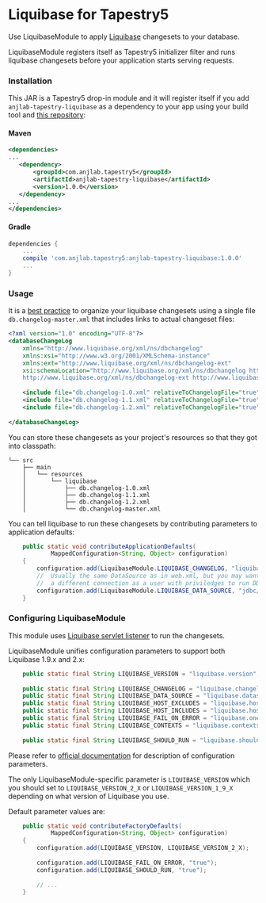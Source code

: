 Liquibase for Tapestry5
=======================

Use LiquibaseModule to apply [Liquibase](http://www.liquibase.org) changesets to your database.

LiquibaseModule registers itself as Tapestry5 initializer filter and 
runs liquibase changesets before your application starts serving requests.

### Installation
This JAR is a Tapestry5 drop-in module and it will register itself if you 
add `anjlab-tapestry-liquibase` as a dependency to your app using your build tool
and [this repository](https://github.com/anjlab/anjlab-tapestry-commons#maven-repository):

#### Maven
```xml
<dependencies>
...
   <dependency>
       <groupId>com.anjlab.tapestry5</groupId>
       <artifactId>anjlab-tapestry-liquibase</artifactId>
       <version>1.0.0</version>
   </dependency>
...
</dependencies>
```

#### Gradle
```groovy
dependencies {
    ...
    compile 'com.anjlab.tapestry5:anjlab-tapestry-liquibase:1.0.0'
    ...
}
```

### Usage

It is a [best practice](http://www.liquibase.org/bestpractices.html) to organize your liquibase changesets using a single
file `db.changelog-master.xml` that includes links to actual changeset files:
``` xml
<?xml version="1.0" encoding="UTF-8"?> 
<databaseChangeLog
    xmlns="http://www.liquibase.org/xml/ns/dbchangelog"
    xmlns:xsi="http://www.w3.org/2001/XMLSchema-instance"
    xmlns:ext="http://www.liquibase.org/xml/ns/dbchangelog-ext"
    xsi:schemaLocation="http://www.liquibase.org/xml/ns/dbchangelog http://www.liquibase.org/xml/ns/dbchangelog/dbchangelog-2.0.xsd
    http://www.liquibase.org/xml/ns/dbchangelog-ext http://www.liquibase.org/xml/ns/dbchangelog/dbchangelog-ext.xsd">
    
    <include file="db.changelog-1.0.xml" relativeToChangelogFile="true" />
    <include file="db.changelog-1.1.xml" relativeToChangelogFile="true" />
    <include file="db.changelog-1.2.xml" relativeToChangelogFile="true" />
    
</databaseChangeLog>
```

You can store these changesets as your project's resources so that they got into classpath:
```
└── src
    ├── main
    │   └── resources
    │       └── liquibase
    │           ├── db.changelog-1.0.xml
    │           ├── db.changelog-1.1.xml
    │           ├── db.changelog-1.2.xml
    │           └── db.changelog-master.xml
```

You can tell liquibase to run these changesets by contributing parameters to application defaults:
``` java
    public static void contributeApplicationDefaults(
            MappedConfiguration<String, Object> configuration)
    {
        configuration.add(LiquibaseModule.LIQUIBASE_CHANGELOG, "liquibase/db.changelog-master.xml");
        //  Usually the same DataSource as in web.xml, but you may want to run changesets using
        //  a different connection as a user with priviledges to run DDL statements
        configuration.add(LiquibaseModule.LIQUIBASE_DATA_SOURCE, "jdbc/my-db");
    }
```

### Configuring LiquibaseModule

This module uses [Liquibase servlet listener](http://www.liquibase.org/documentation/servlet_listener.html)
to run the changesets.

LiquibaseModule unifies configuration parameters to support both Liquibase 1.9.x and 2.x:

``` java
    public static final String LIQUIBASE_VERSION = "liquibase.version";
    
    public static final String LIQUIBASE_CHANGELOG = "liquibase.changelog";
    public static final String LIQUIBASE_DATA_SOURCE = "liquibase.datasource";
    public static final String LIQUIBASE_HOST_EXCLUDES = "liquibase.host.excludes";
    public static final String LIQUIBASE_HOST_INCLUDES = "liquibase.host.includes";
    public static final String LIQUIBASE_FAIL_ON_ERROR = "liquibase.onerror.fail";
    public static final String LIQUIBASE_CONTEXTS = "liquibase.contexts";
    
    public static final String LIQUIBASE_SHOULD_RUN = "liquibase.should.run";
```

Please refer to [official documentation](http://www.liquibase.org/documentation/servlet_listener.html)
for description of configuration parameters.

The only LiquibaseModule-specific parameter is `LIQUIBASE_VERSION` which you should set
to `LIQUIBASE_VERSION_2_X` or `LIQUIBASE_VERSION_1_9_X` depending on what version of Liquibase you use.

Default parameter values are:
``` java
    public static void contributeFactoryDefaults(
            MappedConfiguration<String, Object> configuration)
    {
        configuration.add(LIQUIBASE_VERSION, LIQUIBASE_VERSION_2_X);
        
        configuration.add(LIQUIBASE_FAIL_ON_ERROR, "true");
        configuration.add(LIQUIBASE_SHOULD_RUN, "true");
        
        // ...
    }
```
